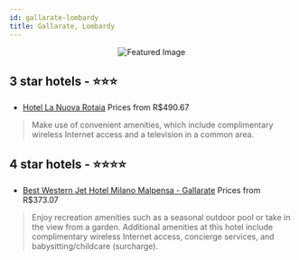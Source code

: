 ```yaml
---
id: gallarate-lombardy
title: Gallarate, Lombardy
---
```


<center><img src="https://i.travelapi.com/hotels/1000000/50000/45800/45777/722ab8aa_z.jpg" alt="Featured Image" /></center>


##  3 star hotels - ⭐️⭐️⭐️

-    [Hotel La Nuova Rotaia](https://us.hurb.com/hotels/gallarate/hotel-la-nuova-rotaia-JNP-JP151835?cmp=18055) Prices from R$490.67
   > Make use of convenient amenities, which include complimentary wireless Internet access and a television in a common area.

##  4 star hotels - ⭐️⭐️⭐️⭐️

-    [Best Western Jet Hotel Milano Malpensa - Gallarate](https://us.hurb.com/hotels/gallarate/best-western-jet-hotel-milano-malpensa-gallarate-JNP-JP080220?cmp=18055) Prices from R$373.07
   > Enjoy recreation amenities such as a seasonal outdoor pool or take in the view from a garden. Additional amenities at this hotel include complimentary wireless Internet access, concierge services, and babysitting/childcare (surcharge).
